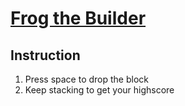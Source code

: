 # [Frog the Builder](https://sudhirt4.github.io/TowerUp/)

## Instruction
1. Press space to drop the block
2. Keep stacking to get your highscore